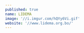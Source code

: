 ```yaml
---
published: true
name: LIDEMA
image: '//i.imgur.com/hQYy6Vi.gif'
website: '//www.lidema.org.bo/'
---
```



